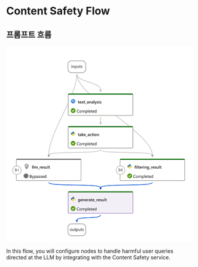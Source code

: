 # Content Safety Flow

## 프롬프트 흐름
<img src="content-safety-img.png" alt="Function Calling" width="500">

In this flow, you will configure nodes to handle harmful user queries directed at the LLM by integrating with the Content Safety service.